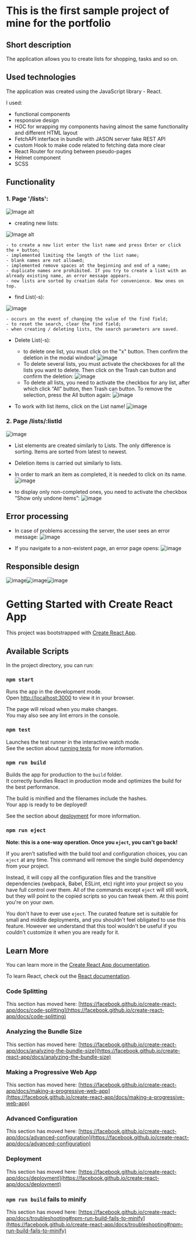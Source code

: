 # This is the first sample project of mine for the portfolio


## Short description 

The application allows you to create lists for shopping, tasks and so on.


## Used technologies

The application was created using the JavaScript library - React.

I used: 
* functional components
* responsive design
* HOC for wrapping my components having almost the same functionality and different HTML layout
* FetchAPI interface in bundle with JASON server fake REST API 
* custom Hook to make code related to fetching data more clear
* React Router for routing between pseudo-pages
* Helmet component
* SCSS


## Functionality

### 1. Page &#39;/lists&#39;:

![Image alt](https://github.com/RustamNossov/react-shopping-list/blob/main/illustrations/mainPage.png)

* creating new lists:

![Image alt](https://github.com/RustamNossov/react-shopping-list/blob/main/illustrations/create-list.png)

    - to create a new list enter the list name and press Enter or click the + button;
    - implemented limiting the length of the list name;
    - blank names are not allowed;
    - implemented remove spaces at the beginning and end of a name;
    - duplicate names are prohibited. If you try to create a list with an already existing name, an error message appears.
    - new lists are sorted by creation date for convenience. New ones on top.

* find List(-s):

![image](https://github.com/RustamNossov/react-shopping-list/blob/main/illustrations/find.png)

    - occurs on the event of changing the value of the find field;
    - to reset the search, clear the find field;
    - when creating / deleting lists, the search parameters are saved.

* Delete List(-s):

    - to delete one list, you must click on the "x" button. Then confirm the deletion in the modal window!
![image](https://github.com/RustamNossov/react-shopping-list/blob/main/illustrations/del-modal.png)
    - To delete several lists, you must activate the checkboxes for all the lists you want to delete. Then click on the Trash can button and confirm the deletion:
![image](https://github.com/RustamNossov/react-shopping-list/blob/main/illustrations/del-sever.png)
    - To delete all lists, you need to activate the checkbox for any list, after which click “All” button, then Trash can button. To remove the selection, press the All button again:
![image](https://github.com/RustamNossov/react-shopping-list/blob/main/illustrations/all.png)
    
* To work with list items, click on the List name!
![image](https://github.com/RustamNossov/react-shopping-list/blob/main/illustrations/list3.png)

### 2.	Page /lists/:listId

![image](https://github.com/RustamNossov/react-shopping-list/blob/main/illustrations/items.png)

* List elements are created similarly to Lists. The only difference is sorting. Items are sorted from latest to newest.
*	Deletion items is carried out similarly to lists.
*	In order to mark an item as completed, it is needed to click on its name.
![image](https://github.com/RustamNossov/react-shopping-list/blob/main/illustrations/done.png)

*	to display only non-completed ones, you need to activate the checkbox “Show only undone items”:
![image](https://github.com/RustamNossov/react-shopping-list/blob/main/illustrations/show-only.png)


## Error processing

* In case of problems accessing the server, the user sees an error message:
![image](https://github.com/RustamNossov/react-shopping-list/blob/main/illustrations/error.png)

* If you navigate to a non-existent page, an error page opens:
![image](https://github.com/RustamNossov/react-shopping-list/blob/main/illustrations/error-page.png)


## Responsible design 

![image](https://github.com/RustamNossov/react-shopping-list/blob/main/illustrations/mobile1.png)![image](https://github.com/RustamNossov/react-shopping-list/blob/main/illustrations/mobile2.png)![image](https://github.com/RustamNossov/react-shopping-list/blob/main/illustrations/mobile3.png)
























# Getting Started with Create React App

This project was bootstrapped with [Create React App](https://github.com/facebook/create-react-app).

## Available Scripts

In the project directory, you can run:

### `npm start`

Runs the app in the development mode.\
Open [http://localhost:3000](http://localhost:3000) to view it in your browser.

The page will reload when you make changes.\
You may also see any lint errors in the console.

### `npm test`

Launches the test runner in the interactive watch mode.\
See the section about [running tests](https://facebook.github.io/create-react-app/docs/running-tests) for more information.

### `npm run build`

Builds the app for production to the `build` folder.\
It correctly bundles React in production mode and optimizes the build for the best performance.

The build is minified and the filenames include the hashes.\
Your app is ready to be deployed!

See the section about [deployment](https://facebook.github.io/create-react-app/docs/deployment) for more information.

### `npm run eject`

**Note: this is a one-way operation. Once you `eject`, you can't go back!**

If you aren't satisfied with the build tool and configuration choices, you can `eject` at any time. This command will remove the single build dependency from your project.

Instead, it will copy all the configuration files and the transitive dependencies (webpack, Babel, ESLint, etc) right into your project so you have full control over them. All of the commands except `eject` will still work, but they will point to the copied scripts so you can tweak them. At this point you're on your own.

You don't have to ever use `eject`. The curated feature set is suitable for small and middle deployments, and you shouldn't feel obligated to use this feature. However we understand that this tool wouldn't be useful if you couldn't customize it when you are ready for it.

## Learn More

You can learn more in the [Create React App documentation](https://facebook.github.io/create-react-app/docs/getting-started).

To learn React, check out the [React documentation](https://reactjs.org/).

### Code Splitting

This section has moved here: [https://facebook.github.io/create-react-app/docs/code-splitting](https://facebook.github.io/create-react-app/docs/code-splitting)

### Analyzing the Bundle Size

This section has moved here: [https://facebook.github.io/create-react-app/docs/analyzing-the-bundle-size](https://facebook.github.io/create-react-app/docs/analyzing-the-bundle-size)

### Making a Progressive Web App

This section has moved here: [https://facebook.github.io/create-react-app/docs/making-a-progressive-web-app](https://facebook.github.io/create-react-app/docs/making-a-progressive-web-app)

### Advanced Configuration

This section has moved here: [https://facebook.github.io/create-react-app/docs/advanced-configuration](https://facebook.github.io/create-react-app/docs/advanced-configuration)

### Deployment

This section has moved here: [https://facebook.github.io/create-react-app/docs/deployment](https://facebook.github.io/create-react-app/docs/deployment)

### `npm run build` fails to minify

This section has moved here: [https://facebook.github.io/create-react-app/docs/troubleshooting#npm-run-build-fails-to-minify](https://facebook.github.io/create-react-app/docs/troubleshooting#npm-run-build-fails-to-minify)
